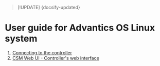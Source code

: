 > [!UPDATE] {docsify-updated}

# User guide for Advantics OS Linux system

1. [Connecting to the controller](charge-controllers/advantics_os/connecting.md)
1. [CSM Web UI - Controller's web interface](charge-controllers/advantics_os/csm-web-ui.md)
